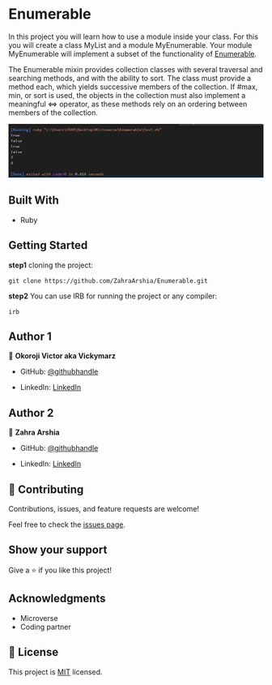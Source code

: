 # Enumerable

In this project you will learn how to use a module inside your class. For this you will create a class MyList and a module MyEnumerable. Your module MyEnumerable will implement a subset of the functionality of [Enumerable](https://ruby-doc.org/core-3.0.0/Enumerable.html).

The Enumerable mixin provides collection classes with several traversal and searching methods, and with the ability to sort. The class must provide a method each, which yields successive members of the collection. If #max, min, or sort is used, the objects in the collection must also implement a meaningful <=> operator, as these methods rely on an ordering between members of the collection.

![image](screenshot.png)

## Built With
- Ruby

## Getting Started
**step1** cloning the project:
```
git clone https://github.com/ZahraArshia/Enumerable.git
```
**step2** You can use IRB for running the project or any compiler:
```
irb
```

## Author 1

👤 **Okoroji Victor aka Vickymarz**

- GitHub: [@githubhandle](https://github.com/vickymarz)

- LinkedIn: [LinkedIn](https://www.linkedin.com/in/okoroji-victor-ebube-8791741a0)

## Author 2

👤 **Zahra Arshia**

- GitHub: [@githubhandle](https://github.com/ZahraArshia)

- LinkedIn: [LinkedIn](https://www.linkedin.com/in/zahra-arshia/)

## 🤝 Contributing

Contributions, issues, and feature requests are welcome!

Feel free to check the [issues page](../../issues/).

## Show your support

Give a ⭐️ if you like this project!


## Acknowledgments

- Microverse 
- Coding partner

## 📝 License

This project is [MIT](./MIT.md) licensed.
